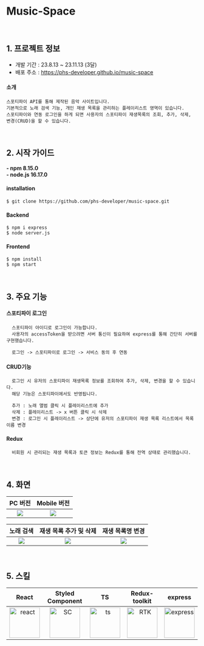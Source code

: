 # Music-Space 
<br/>
<h2>1. 프로젝트 정보</h2>

- 개발 기간 : 23.8.13 ~ 23.11.13 (3달)
- 배포 주소 : https://phs-developer.github.io/music-space
#### 소개
    스포티파이 API를 통해 제작된 음악 사이트입니다.
    기본적으로 노래 검색 기능, 개인 재생 목록을 관리하는 플레이리스트 영역이 있습니다.
    스포티파이와 연동 로그인을 하게 되면 사용자의 스포티파이 재생목록의 조회, 추가, 삭제, 변경(CRUD)을 할 수 있습니다.

<br/>

<h2>2. 시작 가이드</h2>
<b>- npm 8.15.0</b> <br/>
<b>- node.js 16.17.0</b>

#### installation
    $ git clone https://github.com/phs-developer/music-space.git
#### Backend
    $ npm i express
    $ node server.js
#### Frontend
    $ npm install
    $ npm start

<br/>

<h2>3. 주요 기능</h2>

#### 스포티파이 로그인
      스포티파이 아이디로 로그인이 가능합니다.
      사용자의 accessToken을 받으려면 서버 통신이 필요하여 express를 통해 간단히 서버를 구현했습니다.
      
      로그인 -> 스포티파이로 로그인 -> 서비스 동의 후 연동
      
#### CRUD기능
      로그인 시 유저의 스포티파이 재생목록 정보를 조회하여 추가, 삭제, 변경을 할 수 있습니다.
      해당 기능은 스포티파이에서도 반영됩니다.
      
      추가 : 노래 앨범 클릭 시 플레이리스트에 추가
      삭제 : 플레이리스트 -> x 버튼 클릭 시 삭제
      변경 : 로그인 시 플레이리스트 -> 상단에 유저의 스포티파이 재생 목록 리스트에서 목록 이름 변경
      
#### Redux
      비회원 시 관리되는 재생 목록과 토큰 정보는 Redux를 통해 전역 상태로 관리했습니다. 
      
<br/>

<h2>4. 화면</h2>

| PC 버전 | Mobile 버전 |
|:-:|:-:|
|![](https://github.com/phs-developer/music-space/assets/82524095/81b87a5a-6818-4b5f-a491-5e07d9b7c293)|![](https://github.com/phs-developer/music-space/assets/82524095/4b54a18b-cae2-4ea7-af4e-62b965e7283e) |

| 노래 검색 | 재생 목록 추가 및 삭제 | 재생 목록명 변경 |
|:-:|:-:|:-:|
|![](https://github.com/phs-developer/music-space/assets/82524095/71b3c73f-49a1-4525-b5c2-bb03213cf2cb)|![](https://github.com/phs-developer/music-space/assets/82524095/839f4384-5300-42fd-ba9d-31bf093bca28) |![](https://github.com/phs-developer/music-space/assets/82524095/4eb9ce81-ebaa-4ef6-92b2-9a7c310fdad1) |

<br/>

<h2>5. 스킬</h2>

| React | Styled Component | TS | Redux-toolkit | express |
|:-:|:-:|:-:|:-:|:-:|
|<img alt="react" src="https://github.com/phs-developer/portfolio2/assets/82524095/e6bcce56-c827-4216-8417-4ef015e59cfc" width="80" height="80" />|<img alt="SC" src="https://github.com/phs-developer/SuperHero/assets/82524095/dd5b15ba-4cdd-4bbf-9d1d-e38267b877a4" width="80" height="80" />|<img alt="ts" src="https://github.com/phs-developer/SuperHero/assets/82524095/c04c26fc-060b-4095-8505-35d8f751cc2a" width="80" height="80" />|<img alt="RTK" src="https://github.com/phs-developer/music-space/assets/82524095/9fe719f5-95ac-42a4-bd49-40b5f5db2196" width="auto" height="80" />|<img alt="express" src="https://github.com/phs-developer/music-space/assets/82524095/6dba79c3-0001-4dc3-9021-c6652d41eb62" width="auto" height="80" />|
